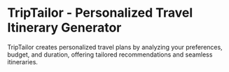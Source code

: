 # TripTailor - Personalized Travel Itinerary Generator
TripTailor creates personalized travel plans by analyzing your preferences, budget, and duration, offering tailored recommendations and seamless itineraries.
